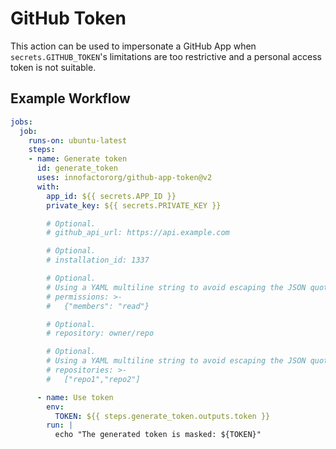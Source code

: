 # GitHub Token

This action can be used to impersonate a GitHub App when
`secrets.GITHUB_TOKEN`'s limitations are too restrictive and a personal
access token is not suitable.

## Example Workflow

```yaml
jobs:
  job:
    runs-on: ubuntu-latest
    steps:
    - name: Generate token
      id: generate_token
      uses: innofactororg/github-app-token@v2
      with:
        app_id: ${{ secrets.APP_ID }}
        private_key: ${{ secrets.PRIVATE_KEY }}

        # Optional.
        # github_api_url: https://api.example.com

        # Optional.
        # installation_id: 1337

        # Optional.
        # Using a YAML multiline string to avoid escaping the JSON quotes.
        # permissions: >-
        #   {"members": "read"}

        # Optional.
        # repository: owner/repo

        # Optional.
        # Using a YAML multiline string to avoid escaping the JSON quotes.
        # repositories: >-
        #   ["repo1","repo2"]

      - name: Use token
        env:
          TOKEN: ${{ steps.generate_token.outputs.token }}
        run: |
          echo "The generated token is masked: ${TOKEN}"
```
